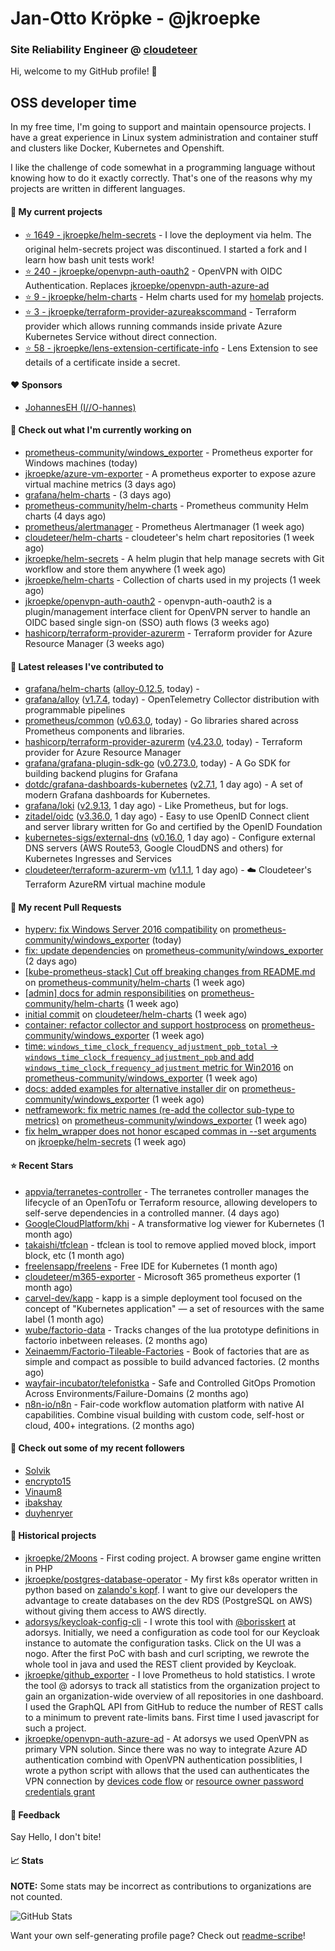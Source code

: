 # Jan-Otto Kröpke - @jkroepke
### Site Reliability Engineer @ [cloudeteer](https://cloudeteer.de/)

Hi, welcome to my GitHub profile! 👋

## OSS developer time
In my free time, I'm going to support and maintain opensource projects. I have a great experience in Linux system administration and container stuff and clusters like Docker, Kubernetes and Openshift.

I like the challenge of code somewhat in a programming language without knowing how to do it exactly correctly. That's one of the reasons why my projects are written in different languages.

#### 🌱 My current projects
- [⭐️ 1649 - jkroepke/helm-secrets](https://github.com/jkroepke/helm-secrets) - I love the deployment via helm. The original helm-secrets project was discontinued. I started a fork and I learn how bash unit tests work!
- [⭐️ 240 - jkroepke/openvpn-auth-oauth2](https://github.com/jkroepke/openvpn-auth-oauth2) - OpenVPN with OIDC Authentication. Replaces  [jkroepke/openvpn-auth-azure-ad](https://github.com/jkroepke/openvpn-auth-azure-ad) 
- [⭐️ 9 - jkroepke/helm-charts](https://github.com/jkroepke/helm-charts) - Helm charts used for my [homelab](https://github.com/jkroepke/homelab) projects.
- [⭐️ 3 - jkroepke/terraform-provider-azureakscommand](https://github.com/jkroepke/terraform-provider-azureakscommand) - Terraform provider which allows running commands inside private Azure Kubernetes Service without direct connection.
- [⭐️ 58 - jkroepke/lens-extension-certificate-info](https://github.com/jkroepke/lens-extension-certificate-info) - Lens Extension to see details of a certificate inside a secret.

#### ❤️ Sponsors

- [JohannesEH (I//O-hannes)](https://github.com/JohannesEH)


#### 👷 Check out what I'm currently working on

- [prometheus-community/windows_exporter](https://github.com/prometheus-community/windows_exporter) - Prometheus exporter for Windows machines (today)
- [jkroepke/azure-vm-exporter](https://github.com/jkroepke/azure-vm-exporter) - A prometheus exporter to expose azure virtual machine metrics (3 days ago)
- [grafana/helm-charts](https://github.com/grafana/helm-charts) -  (3 days ago)
- [prometheus-community/helm-charts](https://github.com/prometheus-community/helm-charts) - Prometheus community Helm charts (4 days ago)
- [prometheus/alertmanager](https://github.com/prometheus/alertmanager) - Prometheus Alertmanager (1 week ago)
- [cloudeteer/helm-charts](https://github.com/cloudeteer/helm-charts) - cloudeteer's helm chart repositories (1 week ago)
- [jkroepke/helm-secrets](https://github.com/jkroepke/helm-secrets) - A helm plugin that help manage secrets with Git workflow and store them anywhere (1 week ago)
- [jkroepke/helm-charts](https://github.com/jkroepke/helm-charts) - Collection of charts used in my projects (1 week ago)
- [jkroepke/openvpn-auth-oauth2](https://github.com/jkroepke/openvpn-auth-oauth2) - openvpn-auth-oauth2 is a plugin/management interface client for OpenVPN server to handle an OIDC based single sign-on (SSO) auth flows (3 weeks ago)
- [hashicorp/terraform-provider-azurerm](https://github.com/hashicorp/terraform-provider-azurerm) - Terraform provider for Azure Resource Manager (3 weeks ago)

#### 🔭 Latest releases I've contributed to

- [grafana/helm-charts](https://github.com/grafana/helm-charts) ([alloy-0.12.5](https://github.com/grafana/helm-charts/releases/tag/alloy-0.12.5), today) - 
- [grafana/alloy](https://github.com/grafana/alloy) ([v1.7.4](https://github.com/grafana/alloy/releases/tag/v1.7.4), today) - OpenTelemetry Collector distribution with programmable pipelines
- [prometheus/common](https://github.com/prometheus/common) ([v0.63.0](https://github.com/prometheus/common/releases/tag/v0.63.0), today) - Go libraries shared across Prometheus components and libraries.
- [hashicorp/terraform-provider-azurerm](https://github.com/hashicorp/terraform-provider-azurerm) ([v4.23.0](https://github.com/hashicorp/terraform-provider-azurerm/releases/tag/v4.23.0), today) - Terraform provider for Azure Resource Manager
- [grafana/grafana-plugin-sdk-go](https://github.com/grafana/grafana-plugin-sdk-go) ([v0.273.0](https://github.com/grafana/grafana-plugin-sdk-go/releases/tag/v0.273.0), today) - A Go SDK for building backend plugins for Grafana
- [dotdc/grafana-dashboards-kubernetes](https://github.com/dotdc/grafana-dashboards-kubernetes) ([v2.7.1](https://github.com/dotdc/grafana-dashboards-kubernetes/releases/tag/v2.7.1), 1 day ago) - A set of modern Grafana dashboards for Kubernetes.
- [grafana/loki](https://github.com/grafana/loki) ([v2.9.13](https://github.com/grafana/loki/releases/tag/v2.9.13), 1 day ago) - Like Prometheus, but for logs.
- [zitadel/oidc](https://github.com/zitadel/oidc) ([v3.36.0](https://github.com/zitadel/oidc/releases/tag/v3.36.0), 1 day ago) - Easy to use OpenID Connect client and server library written for Go and certified by the OpenID Foundation
- [kubernetes-sigs/external-dns](https://github.com/kubernetes-sigs/external-dns) ([v0.16.0](https://github.com/kubernetes-sigs/external-dns/releases/tag/v0.16.0), 1 day ago) - Configure external DNS servers (AWS Route53, Google CloudDNS and others) for Kubernetes Ingresses and Services
- [cloudeteer/terraform-azurerm-vm](https://github.com/cloudeteer/terraform-azurerm-vm) ([v1.1.1](https://github.com/cloudeteer/terraform-azurerm-vm/releases/tag/v1.1.1), 1 day ago) - ☁️ Cloudeteer's Terraform AzureRM virtual machine module

#### 🔨 My recent Pull Requests

- [hyperv: fix Windows Server 2016 compatibility](https://github.com/prometheus-community/windows_exporter/pull/1925) on [prometheus-community/windows_exporter](https://github.com/prometheus-community/windows_exporter) (today)
- [fix: update dependencies](https://github.com/prometheus-community/windows_exporter/pull/1920) on [prometheus-community/windows_exporter](https://github.com/prometheus-community/windows_exporter) (2 days ago)
- [[kube-prometheus-stack] Cut off breaking changes from README.md](https://github.com/prometheus-community/helm-charts/pull/5409) on [prometheus-community/helm-charts](https://github.com/prometheus-community/helm-charts) (1 week ago)
- [[admin] docs for admin responsibilities](https://github.com/prometheus-community/helm-charts/pull/5402) on [prometheus-community/helm-charts](https://github.com/prometheus-community/helm-charts) (1 week ago)
- [initial commit](https://github.com/cloudeteer/helm-charts/pull/1) on [cloudeteer/helm-charts](https://github.com/cloudeteer/helm-charts) (1 week ago)
- [container: refactor collector and support hostprocess](https://github.com/prometheus-community/windows_exporter/pull/1911) on [prometheus-community/windows_exporter](https://github.com/prometheus-community/windows_exporter) (1 week ago)
- [time: `windows_time_clock_frequency_adjustment_ppb_total` -> `windows_time_clock_frequency_adjustment_ppb` and add `windows_time_clock_frequency_adjustment` metric for Win2016](https://github.com/prometheus-community/windows_exporter/pull/1910) on [prometheus-community/windows_exporter](https://github.com/prometheus-community/windows_exporter) (1 week ago)
- [docs: added examples for alternative installer dir](https://github.com/prometheus-community/windows_exporter/pull/1909) on [prometheus-community/windows_exporter](https://github.com/prometheus-community/windows_exporter) (1 week ago)
- [netframework: fix metric names (re-add the collector sub-type to metrics)](https://github.com/prometheus-community/windows_exporter/pull/1908) on [prometheus-community/windows_exporter](https://github.com/prometheus-community/windows_exporter) (1 week ago)
- [fix helm_wrapper does not honor escaped commas in --set arguments](https://github.com/jkroepke/helm-secrets/pull/501) on [jkroepke/helm-secrets](https://github.com/jkroepke/helm-secrets) (1 week ago)

#### ⭐ Recent Stars

- [appvia/terranetes-controller](https://github.com/appvia/terranetes-controller) - The terranetes controller manages the lifecycle of an OpenTofu or Terraform resource, allowing developers to self-serve dependencies in a controlled manner. (4 days ago)
- [GoogleCloudPlatform/khi](https://github.com/GoogleCloudPlatform/khi) - A transformative log viewer for Kubernetes (1 month ago)
- [takaishi/tfclean](https://github.com/takaishi/tfclean) - tfclean is tool to remove applied moved block, import block, etc (1 month ago)
- [freelensapp/freelens](https://github.com/freelensapp/freelens) - Free IDE for Kubernetes (1 month ago)
- [cloudeteer/m365-exporter](https://github.com/cloudeteer/m365-exporter) - Microsoft 365 prometheus exporter (1 month ago)
- [carvel-dev/kapp](https://github.com/carvel-dev/kapp) - kapp is a simple deployment tool focused on the concept of "Kubernetes application" — a set of resources with the same label (1 month ago)
- [wube/factorio-data](https://github.com/wube/factorio-data) - Tracks changes of the lua prototype definitions in factorio inbetween releases. (2 months ago)
- [Xeinaemm/Factorio-Tileable-Factories](https://github.com/Xeinaemm/Factorio-Tileable-Factories) - Book of factories that are as simple and compact as possible to build advanced factories. (2 months ago)
- [wayfair-incubator/telefonistka](https://github.com/wayfair-incubator/telefonistka) - Safe and Controlled GitOps Promotion Across Environments/Failure-Domains (2 months ago)
- [n8n-io/n8n](https://github.com/n8n-io/n8n) - Fair-code workflow automation platform with native AI capabilities. Combine visual building with custom code, self-host or cloud, 400+ integrations. (2 months ago)

#### 👯 Check out some of my recent followers

- [Solvik](https://github.com/Solvik)
- [encrypto15](https://github.com/encrypto15)
- [Vinaum8](https://github.com/Vinaum8)
- [ibakshay](https://github.com/ibakshay)
- [duyhenryer](https://github.com/duyhenryer)

#### 📜 Historical projects
- [jkroepke/2Moons](https://github.com/jkroepke/2Moons) - First coding project. A browser game engine written in PHP
- [jkroepke/postgres-database-operator](https://github.com/jkroepke/postgres-database-operator) - My first k8s operator written in python based on [zalando's kopf](https://github.com/zalando-incubator/kopf). I want to give our developers the advantage to create databases on the dev RDS (PostgreSQL on AWS) without giving them access to AWS directly.
- [adorsys/keycloak-config-cli](https://github.com/adorsys/keycloak-config-cli) - I wrote this tool with [@borisskert](https://github.com/borisskert) at adorsys. Initially, we need a configuration as code tool for our Keycloak instance to automate the configuration tasks. Click on the UI was a nogo. After the first PoC with bash and curl scripting, we rewrote the whole tool in java and used the REST client provided by Keycloak.
- [jkroepke/github_exporter](https://github.com/jkroepke/github_exporter) - I love Prometheus to hold statistics. I wrote the tool @ adorsys to track all statistics from the organization project to gain an organization-wide overview of all repositories in one dashboard. I used the GraphQL API from GitHub to reduce the number of REST calls to a minimum to prevent rate-limits bans. First time I used javascript for such a project.
- [jkroepke/openvpn-auth-azure-ad](https://github.com/jkroepke/openvpn-auth-azure-ad) - At adorsys we used OpenVPN as primary VPN solution. Since there was no way to integrate Azure AD authentication combind with OpenVPN authentication possiblities, I wrote a python script with allows that the used can authenticates the VPN connection by [devices code flow](https://docs.microsoft.com/en-us/azure/active-directory/develop/v2-oauth2-device-code) or [resource owner password credentials grant](https://docs.microsoft.com/en-us/azure/active-directory/develop/v2-oauth-ropc)

#### 💬 Feedback

Say Hello, I don't bite!

#### 📈 Stats

**NOTE:** Some stats may be incorrect as contributions to organizations
are not counted.

![GitHub Stats](https://github-readme-stats.vercel.app/api?username=jkroepke&count_private=false&theme=tokyonight&show_icons=true)

Want your own self-generating profile page? Check out [readme-scribe](https://github.com/muesli/readme-scribe)!
